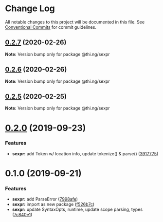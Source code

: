# Change Log

All notable changes to this project will be documented in this file.
See [Conventional Commits](https://conventionalcommits.org) for commit guidelines.

## [0.2.7](https://github.com/thi-ng/umbrella/compare/@thi.ng/sexpr@0.2.6...@thi.ng/sexpr@0.2.7) (2020-02-26)

**Note:** Version bump only for package @thi.ng/sexpr





## [0.2.6](https://github.com/thi-ng/umbrella/compare/@thi.ng/sexpr@0.2.5...@thi.ng/sexpr@0.2.6) (2020-02-26)

**Note:** Version bump only for package @thi.ng/sexpr





## [0.2.5](https://github.com/thi-ng/umbrella/compare/@thi.ng/sexpr@0.2.4...@thi.ng/sexpr@0.2.5) (2020-02-25)

**Note:** Version bump only for package @thi.ng/sexpr





# [0.2.0](https://github.com/thi-ng/umbrella/compare/@thi.ng/sexpr@0.1.0...@thi.ng/sexpr@0.2.0) (2019-09-23)

### Features

* **sexpr:** add Token w/ location info, update tokenize() & parse() ([3917775](https://github.com/thi-ng/umbrella/commit/3917775))

# 0.1.0 (2019-09-21)

### Features

* **sexpr:** add ParseError ([7998afe](https://github.com/thi-ng/umbrella/commit/7998afe))
* **sexpr:** import as new package ([f526b7c](https://github.com/thi-ng/umbrella/commit/f526b7c))
* **sexpr:** update SyntaxOpts, runtime, update scope parsing, types ([7c840e1](https://github.com/thi-ng/umbrella/commit/7c840e1))
